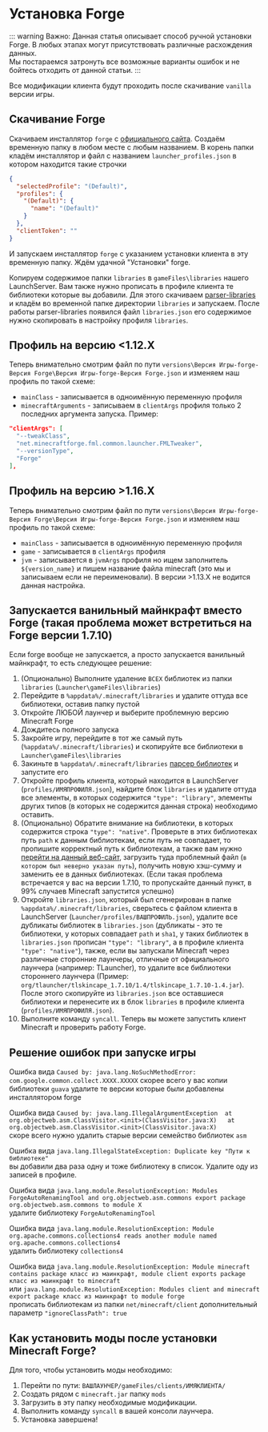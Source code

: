 # Установка Forge

::: warning Важно:
Данная статья описывает способ ручной установки Forge. В любых этапах могут присутствовать различные расхождения данных.  
Мы постараемся затронуть все возможные варианты ошибок и не бойтесь отходить от данной статьи.
:::

Все модификации клиента будут проходить после скачивание `vanilla` версии игры.

## Скачивание Forge

Скачиваем инсталлятор `forge` с [официального сайта](https://files.minecraftforge.net/net/minecraftforge/forge/). Создаём временную папку в любом месте с любым названием. В корень папки кладём инсталлятор и файл с названием `launcher_profiles.json` в котором находится такие строчки

```json
{
  "selectedProfile": "(Default)",
  "profiles": {
    "(Default)": {
      "name": "(Default)"
    }
  },
  "clientToken": ""
}
```

И запускаем инсталлятор `forge` с указанием установки клиента в эту временную папку. Ждём удачной "Установки" forge.

Копируем содержимое папки `libraries` в `gameFiles\libraries` нашего LaunchServer. Вам также нужно прописать в профиле клиента те библиотеки которые вы добавили. Для этого скачиваем [parser-libraries](https://github.com/kostya-main/parser-libraries/releases) и кладём во временной папке директории `libraries` и запускаем. После работы parser-libraries появился файл `libraries.json` его содержимое нужно скопировать в настройку профиля `libraries`.

## Профиль на версию <1.12.X

Теперь внимательно смотрим файл по пути `versions\Версия Игры-forge-Версия Forge\Версия Игры-forge-Версия Forge.json` и изменяем наш профиль по такой схеме:

- `mainClass` - записывается в одноимённую переменную профиля
- `minecraftArguments` - записываем в `clientArgs` профиля только 2 последних аргумента запуска. Пример:

```json
"clientArgs": [
  "--tweakClass",
  "net.minecraftforge.fml.common.launcher.FMLTweaker",
  "--versionType",
  "Forge"
],
```

## Профиль на версию >1.16.X

Теперь внимательно смотрим файл по пути `versions\Версия Игры-forge-Версия Forge\Версия Игры-forge-Версия Forge.json` и изменяем наш профиль по такой схеме:

- `mainClass` - записывается в одноимённую переменную профиля
- `game` - записывается в `clientArgs` профиля
- `jvm` - записывается в `jvmArgs` профиля но ищем заполнитель `${version_name}` и пишем название файла minecraft (это мы и записываем если не переименовали). В версии >1.13.X не водится данная настройка.


## Запускается ванильный майнкрафт вместо Forge (такая проблема может встретиться на Forge версии 1.7.10)

Если forge вообще не запускается, а просто запускается ванильный майнкрафт, то есть следующее решение:
1. (Опционально) Выполните удаление `ВСЕХ` библиотек из папки `libraries` (`Launcher\gameFiles\libraries`)
2. Перейдите в `%appdata%/.minecraft/libraries` и удалите оттуда все библиотеки, оставив папку пустой
3. Откройте ЛЮБОЙ лаунчер и выберите проблемную версию Minecraft Forge
4. Дождитесь полного запуска
5. Закройте игру, перейдите в тот же самый путь (`%appdata%/.minecraft/libraries`) и скопируйте все библиотеки в `Launcher\gameFiles\libraries`
6. Закиньте в `%appdata%/.minecraft/libraries` [парсер библиотек](https://github.com/kostya-main/parser-libraries/releases) и запустите его
7. Откройте профиль клиента, который находится в LaunchServer (`profiles/ИМЯПРОФИЛЯ.json`), найдите блок `libraries` и удалите оттуда все элементы, в которых содержится `"type": "library"`, элементы других типов (в которых не содержится данная строка) необходимо оставить.
8. (Опционально) Обратите внимание на библиотеки, в которых содержится строка `"type": "native"`. Проверьте в этих библиотеках путь `path` к данным библиотекам, если путь не совпадает, то пропишите корректный путь к библиотекам, а также вам нужно [перейти на данный веб-сайт]("https://emn178.github.io/online-tools/sha1_checksum.html"), загрузить туда проблемный файл (`в котором был неверно указан путь`), получить новую хэш-сумму и заменить ее в данных библиотеках. (Если такая проблема встречается у вас на версии 1.7.10, то пропускайте данный пункт, в 99% случаев Minecraft запустится успешно)
9. Откройте `libraries.json`, который был сгенерирован в папке `%appdata%/.minecraft/libraries`, сверьтесь с файлом клиента в LaunchServer (`Launcher/profiles/ВАШПРОФИЛЬ.json`), удалите все дубликаты библиотек в `libraries.json` (дубликаты - это те библиотеки, у которых совпадает `path` и `sha1`, у таких библиотек в `libraries.json` прописан `"type": "library"`, а в профиле клиента `"type": "native"`), также, если вы запускали Minecraft через различные сторонние лаунчеры, отличные от официального лаунчера (например: TLauncher), то удалите все библиотеки стороннего лаунчера (Пример: `org/tlauncher/tlskincape_1.7.10/1.4/tlskincape_1.7.10-1.4.jar`). После этого скопируйте из `libraries.json` все оставшиеся библиотеки и перенесите их в блок `libraries` в профиле клиента (`profiles/ИМЯПРОФИЛЯ.json`).
10. Выполните команду `syncall`. Теперь вы можете запустить клиент Minecraft и проверить работу Forge. 

## Решение ошибок при запуске игры

Ошибка вида `Caused by: java.lang.NoSuchMethodError: com.google.common.collect.XXXX.XXXXX` скорее всего у вас копии библиотеки `guava` удалите те версии которые были добавлены инсталлятором forge

Ошибка вида `Caused by: java.lang.IllegalArgumentException 
at org.objectweb.asm.ClassVisitor.<init>(ClassVisitor.java:X)  
at org.objectweb.asm.ClassVisitor.<init>(ClassVisitor.java:X)`  
скоре всего нужно удалить старые версии семейство библиотек `asm`

Ошибка вида `java.lang.IllegalStateException: Duplicate key "Пути к библиотеке"`  
вы добавили два раза одну и тоже библиотеку в список. Удалите оду из записей в профиле.

Ошибка вида `java.lang.module.ResolutionException: Modules ForgeAutoRenamingTool and org.objectweb.asm.commons export package org.objectweb.asm.commons to module X `  
удалите библиотеку `ForgeAutoRenamingTool`

Ошибка вида `java.lang.module.ResolutionException: Module org.apache.commons.collections4 reads another module named org.apache.commons.collections4`  
удалить библиотеку `collections4`

Ошибка вида `java.lang.module.ResolutionException: Module minecraft contains package класс из маинкрафт, module client exports package класс из маинкрафт to minecraft`  
или `java.lang.module.ResolutionException: Modules client and minecraft export package класс из маинкрафт to module forge`  
прописать библиотекам из папки `net/minecraft/client` дополнительный параметр `"ignoreClassPath": true`

## Как установить моды после установки Minecraft Forge?

Для того, чтобы установить моды необходимо:
1. Перейти по пути: `ВАШЛАУНЧЕР/gameFiles/clients/ИМЯКЛИЕНТА/`
2. Создать рядом с `minecraft.jar` папку `mods`
3. Загрузить в эту папку необходимые модификации.
4. Выполнить команду `syncall` в вашей консоли лаунчера.
5. Установка завершена!
